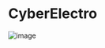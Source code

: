 # CyberElectro
![image](https://github.com/Wargish/CyberElectro/assets/101837509/6c192312-8245-4577-bc2a-c4791ee075f1)
